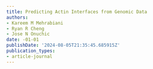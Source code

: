 ```yaml
---
title: Predicting Actin Interfaces from Genomic Data
authors:
- Kareem M Mehrabiani
- Ryan R Cheng
- Jose N Onuchic
date: -01-01
publishDate: '2024-08-05T21:35:45.685915Z'
publication_types:
- article-journal
---
```

